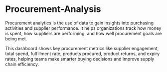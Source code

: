 # Procurement-Analysis
Procurement analytics is the use of data to gain insights into purchasing activities and supplier performance. It helps organizations track how money is spent, how suppliers are performing, and how well procurement goals are being met.

This dashboard shows key procurement metrics like supplier engagement, total spend, fulfillment rate, products procured, product returns, and expiry rates, helping teams make smarter buying decisions and improve supply chain efficiency.
